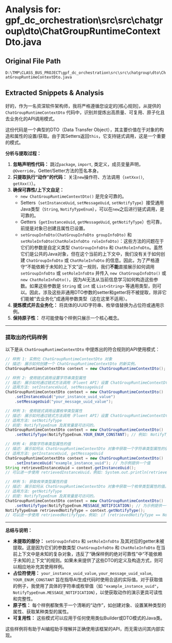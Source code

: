 # Analysis for: gpf_dc_orchestration\src\src\chatgroup\dto\ChatGroupRuntimeContextDto.java

## Original File Path
`D:\TMP\CLASS_BUS_PROJECT\gpf_dc_orchestration\src\src\chatgroup\dto\ChatGroupRuntimeContextDto.java`

## Extracted Snippets & Analysis
好的，作为一名资深软件架构师，我将严格遵循您设定的[核心规则]，从提供的 `ChatGroupRuntimeContextDto` 代码中，识别并提炼出高质量、可复用、原子化且去业务化的API调用模式。

这份代码是一个典型的DTO（Data Transfer Object），其主要价值在于对象的构造和属性的设置/获取。由于其Setters返回`this`，它支持链式调用，这是一个重要的模式。

**分析与提取过程：**

1.  **忽略声明性代码：** 跳过`package`, `import`, 类定义，成员变量声明，`@Override`，Getter/Setter方法的签名本身。
2.  **只提取执行“动作”的代码：** 关注`new`操作符、方法调用（`setXxx()`, `getXxx()`）。
3.  **确保可靠性/上下文自足：**
    *   `new ChatGroupRuntimeContextDto()` 是完全可靠的。
    *   Setters（`setInstanceUuid`, `setMessageUuid`, `setNotifyType`）接受通用Java类型（`String`, `NotifyTypeEnum`），可以在`new`之后进行链式调用，是可靠的。
    *   Getters（`getInstanceUuid`, `getMessageUuid`, `getNotifyType`）也可靠，前提是对象已创建且属性已设置。
    *   `setGroupInfoDto(ChatGroupInfoDto groupInfoDto)` 和 `setRoleInfoDto(ChatRoleInfoDto roleInfoDto)`：这些方法的问题在于它们的参数是自定义类型 `ChatGroupInfoDto` 和 `ChatRoleInfoDto`。虽然它们是公共的Java对象，但在这个当前的上下文中，我们没有关于如何创建 `ChatGroupInfoDto` 或 `ChatRoleInfoDto` 的信息。因此，为了严格遵守“不能依赖于未知的上下文”这一规则，我们**不能**直接展示如何调用 `setGroupInfoDto` 或 `setRoleInfoDto` 并传入 `new ChatGroupInfoDto()` 或 `new ChatRoleInfoDto()`，因为AI无法从当前信息学习如何构造这些参数。如果这些参数是 `String` 或 `int` 或 `List<String>` 等通用类型，则可以。因此，涉及这些非通用DTO参数的setter和getter将不被提取，除非它们能被“去业务化”成通用参数类型（这在这里不适用）。
4.  **提炼模式并去业务化：** 将具体的UUID字符串、枚举值替换为占位符或通用示例。
5.  **保持原子性：** 尽可能使每个样例只展示一个核心概念。

---

### 提取出的代码样例

以下是从 `ChatGroupRuntimeContextDto` 中提炼出的符合规则的API使用模式：

```java
// 样例 1: 实例化 ChatGroupRuntimeContextDto 对象
// 描述: 展示如何创建一个 ChatGroupRuntimeContextDto 的新实例。
ChatGroupRuntimeContextDto context = new ChatGroupRuntimeContextDto();
```

```java
// 样例 2: 使用链式调用设置字符串类型属性
// 描述: 展示如何通过链式方法调用（Fluent API）设置 ChatGroupRuntimeContextDto 的字符串类型属性。
// 适用方法: setInstanceUuid, setMessageUuid
ChatGroupRuntimeContextDto context = new ChatGroupRuntimeContextDto()
    .setInstanceUuid("your_instance_uuid_value")
    .setMessageUuid("your_message_uuid_value");
```

```java
// 样例 3: 使用链式调用设置枚举类型属性
// 描述: 展示如何通过链式方法调用（Fluent API）设置 ChatGroupRuntimeContextDto 的枚举类型属性。
// 适用方法: setNotifyType
// 前提: NotifyTypeEnum 及其常量是可访问的。
ChatGroupRuntimeContextDto context = new ChatGroupRuntimeContextDto()
    .setNotifyType(NotifyTypeEnum.YOUR_ENUM_CONSTANT); // 例如: NotifyTypeEnum.MESSAGE_NOTIFICATION
```

```java
// 样例 4: 获取字符串类型属性的值
// 描述: 展示如何从 ChatGroupRuntimeContextDto 对象中获取一个字符串类型属性的值。
// 适用方法: getInstanceUuid, getMessageUuid
ChatGroupRuntimeContextDto context = new ChatGroupRuntimeContextDto()
    .setInstanceUuid("example_instance_uuid"); // 为示例提供一个值
String retrievedInstanceUuid = context.getInstanceUuid();
// 可以进一步使用 retrievedInstanceUuid，例如: System.out.println(retrievedInstanceUuid);
```

```java
// 样例 5: 获取枚举类型属性的值
// 描述: 展示如何从 ChatGroupRuntimeContextDto 对象中获取一个枚举类型属性的值。
// 适用方法: getNotifyType
// 前提: NotifyTypeEnum 及其常量是可访问的。
ChatGroupRuntimeContextDto context = new ChatGroupRuntimeContextDto()
    .setNotifyType(NotifyTypeEnum.MESSAGE_NOTIFICATION); // 为示例提供一个值
NotifyTypeEnum retrievedNotifyType = context.getNotifyType();
// 可以进一步使用 retrievedNotifyType，例如: if (retrievedNotifyType == NotifyTypeEnum.MESSAGE_NOTIFICATION) { ... }
```

---

**总结与说明：**

*   **未提取的部分：** `setGroupInfoDto` 和 `setRoleInfoDto` 及其对应的getter未被提取。这是因为它们的参数类型 `ChatGroupInfoDto` 和 `ChatRoleInfoDto` 在当前上下文中是未知的复杂对象，违反了“确保样例的绝对可靠性”中“不能依赖于未知的上下文”的规则。如果未来提供了这些DTO的定义及构造方式，则可以相应地补充其使用样例。
*   **占位符使用：** `your_instance_uuid_value`, `your_message_uuid_value`, `YOUR_ENUM_CONSTANT` 旨在指导AI生成代码时使用合适的实际值。对于获取值的例子，我使用了具体的字符串或枚举值（如 `"example_instance_uuid"`，`NotifyTypeEnum.MESSAGE_NOTIFICATION`），以使获取动作的演示更具可读性和完整性。
*   **原子性：** 每个样例都聚焦于一个清晰的“动作”，如创建对象、设置某种类型的属性、获取某种类型的属性。
*   **可复用性：** 这些模式可以应用于任何使用类似Builder或DTO模式的Java类。

这些样例将有助于AI编程助手理解并正确使用该框架的API，而无需访问其内部实现。
